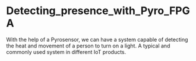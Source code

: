 # Detecting_presence_with_Pyro_FPGA
With the help of a Pyrosensor, we can have a system capable of detecting the heat and movement of a person to turn on a light. A typical and commonly used system in different IoT products.
